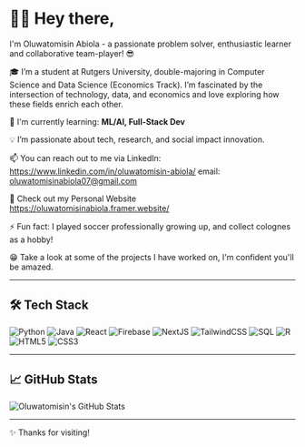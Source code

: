 

# 👋🏾 Hey there, 
I'm Oluwatomisin Abiola - a passionate problem solver, enthusiastic learner and collaborative team-player! 😎

🎓 I’m a student at Rutgers University, double-majoring in Computer Science and Data Science (Economics Track). I’m fascinated by the intersection of technology, data, and economics and love exploring how these fields enrich each other.

🌱 I'm currently learning: **ML/AI, Full-Stack Dev**  

💡 I’m passionate about tech, research, and social impact innovation. 

📫 You can reach out to me via
LinkedIn: https://www.linkedin.com/in/oluwatomisin-abiola/ 
email: oluwatomisinabiola07@gmail.com

👀 Check out my Personal Website https://oluwatomisinabiola.framer.website/

⚡️ Fun fact: I played soccer professionally growing up, and collect colognes as a hobby!

😁 Take a look at some of the projects I have worked on, I'm confident you'll be amazed. 

---

## 🛠️ Tech Stack

![Python](https://img.shields.io/badge/Python-3776AB?logo=python&logoColor=white&style=for-the-badge)
![Java](https://img.shields.io/badge/Java-007396?logo=java&logoColor=white&style=for-the-badge)
![React](https://img.shields.io/badge/React-61DAFB?logo=react&logoColor=black&style=for-the-badge)
![Firebase](https://img.shields.io/badge/Firebase-FFCA28?logo=firebase&logoColor=black&style=for-the-badge)
![NextJS](https://img.shields.io/badge/Next.js-black?logo=nextdotjs&logoColor=white&style=for-the-badge)
![TailwindCSS](https://img.shields.io/badge/TailwindCSS-38B2AC?logo=tailwindcss&logoColor=white&style=for-the-badge)
![SQL](https://img.shields.io/badge/SQL-336791?style=for-the-badge&logo=postgresql&logoColor=white)
![R](https://img.shields.io/badge/R-276DC3?style=for-the-badge&logo=r&logoColor=white)
![HTML5](https://img.shields.io/badge/HTML5-E34F26?style=for-the-badge&logo=html5&logoColor=white)
![CSS3](https://img.shields.io/badge/CSS3-1572B6?style=for-the-badge&logo=css3&logoColor=white)

---

## 📈 GitHub Stats

![Oluwatomisin's GitHub Stats](https://github-readme-stats.vercel.app/api?username=oluwatomisinabiola&show_icons=true&theme=radical)

---

✨ Thanks for visiting!


<!--
**oluwatomisinabiola/oluwatomisinabiola** is a ✨ _special_ ✨ repository because its `README.md` (this file) appears on your GitHub profile.

Here are some ideas to get you started:

- 🔭 I’m currently working on ...
- 🌱 I’m currently learning ...
- 👯 I’m looking to collaborate on ...
- 🤔 I’m looking for help with ...
- 💬 Ask me about ...
- 📫 How to reach me: ...
- 😄 Pronouns: ...
- ⚡ Fun fact: ...
-->
